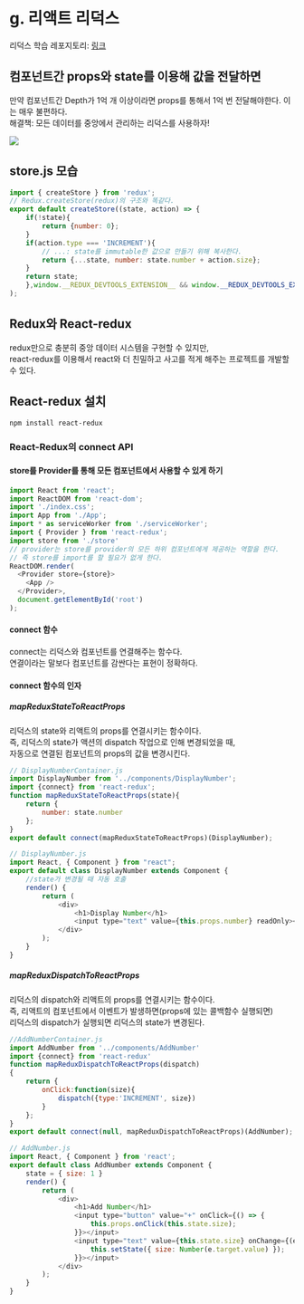 # g. 리액트 리덕스

리덕스 학습 레포지토리: [링크](https://github.com/hch0821/Redux-Example)

## 컴포넌트간 props와 state를 이용해 값을 전달하면
만약 컴포넌트간 Depth가 1억 개 이상이라면 props를 통해서 1억 번 전달해야한다. 이는 매우 불편하다.<br>
해결책: 모든 데이터를 중앙에서 관리하는 리덕스를 사용하자!

<img src="https://miro.medium.com/max/1000/1*zTXY3OfZm5nreThL4lnu4A.png">

## store.js 모습
```javascript
import { createStore } from 'redux';
// Redux.createStore(redux)의 구조와 똑같다.
export default createStore((state, action) => {
    if(!state){
        return {number: 0};
    }
    if(action.type === 'INCREMENT'){
        // ...: state를 immutable한 값으로 만들기 위해 복사한다.
        return {...state, number: state.number + action.size};
    }
    return state;
    },window.__REDUX_DEVTOOLS_EXTENSION__ && window.__REDUX_DEVTOOLS_EXTENSION__()
);
```

## Redux와 React-redux
redux만으로 충분히 중앙 데이터 시스템을 구현할 수 있지만,<br>
react-redux를 이용해서 react와 더 친밀하고 사고를 적게 해주는 프로젝트를 개발할 수 있다.

## React-redux 설치
```
npm install react-redux
```

### React-Redux의 connect API

#### store를 Provider를 통해 모든 컴포넌트에서 사용할 수 있게 하기
```javascript
import React from 'react';
import ReactDOM from 'react-dom';
import './index.css';
import App from './App';
import * as serviceWorker from './serviceWorker';
import { Provider } from 'react-redux';
import store from './store'
// provider는 store를 provider의 모든 하위 컴포넌트에게 제공하는 역할을 한다.
// 즉 store를 import를 할 필요가 없게 한다.
ReactDOM.render(
  <Provider store={store}>
    <App />
  </Provider>,
  document.getElementById('root')
);
```

#### connect 함수
connect는 리덕스와 컴포넌트를 연결해주는 함수다.<br>
연결이라는 말보다 컴포넌트를 감싼다는 표현이 정확하다.

#### connect 함수의 인자
##### mapReduxStateToReactProps
리덕스의 state와 리액트의 props를 연결시키는 함수이다.<br>
즉, 리덕스의 state가 액션의 dispatch 작업으로 인해 변경되었을 때,<br>
자동으로 연결된 컴포넌트의 props의 값을 변경시킨다.<br>


```javascript
// DisplayNumberContainer.js
import DisplayNumber from '../components/DisplayNumber';
import {connect} from 'react-redux';
function mapReduxStateToReactProps(state){
    return {
        number: state.number
    };
}
export default connect(mapReduxStateToReactProps)(DisplayNumber);
```

```javascript
// DisplayNumber.js
import React, { Component } from "react";
export default class DisplayNumber extends Component {
    //state가 변경될 때 자동 호출
    render() {
        return (
            <div>
                <h1>Display Number</h1>
                <input type="text" value={this.props.number} readOnly></input>
            </div>
        );
    }
}
```

##### mapReduxDispatchToReactProps
리덕스의 dispatch와 리액트의 props를 연결시키는 함수이다.<br>
즉, 리액트의 컴포넌트에서 이벤트가 발생하면(props에 있는 콜백함수 실행되면)<br>
리덕스의 dispatch가 실행되면 리덕스의 state가 변경된다.<br>
```javascript
//AddNumberContainer.js
import AddNumber from '../components/AddNumber'
import {connect} from 'react-redux'
function mapReduxDispatchToReactProps(dispatch)
{
    return {
        onClick:function(size){
            dispatch({type:'INCREMENT', size})
        }
    };
}
export default connect(null, mapReduxDispatchToReactProps)(AddNumber);
```

```javascript
// AddNumber.js
import React, { Component } from 'react';
export default class AddNumber extends Component {
    state = { size: 1 }
    render() {
        return (
            <div>
                <h1>Add Number</h1>
                <input type="button" value="+" onClick={() => {
                    this.props.onClick(this.state.size);
                }}></input>
                <input type="text" value={this.state.size} onChange={(e) => {
                    this.setState({ size: Number(e.target.value) });
                }}></input>
            </div>
        );
    }
}
```